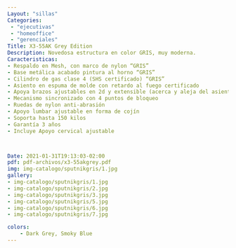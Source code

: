 ```yaml
---
Layout: "sillas"
Categories:
 - "ejecutivas"
 - "homeoffice"
 - "gerenciales"
Title: X3-55AK Grey Edition
Description: Novedosa estructura en color GRIS, muy moderna.
Caracteristicas: 
- Respaldo en Mesh, con marco de nylon “GRIS”
- Base metálica acabado pintura al horno “GRIS”
- Cilindro de gas clase 4 (SHS certificado) “GRIS”
- Asiento en espuma de molde con retardo al fuego certificado
- Apoya brazos ajustables en 2d y extensible (acerca y aleja del asiento) color “GRIS”
- Mecanismo sincronizado con 4 puntos de bloqueo
- Ruedas de nylon anti-abrasión
- Apoyo lumbar ajustable en forma de cojín
- Soporta hasta 150 kilos
- Garantía 3 años
- Incluye Apoyo cervical ajustable  



Date: 2021-01-31T19:13:03-02:00
pdf: pdf-archivos/x3-55akgrey.pdf
img: img-catalogo/sputnikgris/1.jpg
gallery: 
- img-catalogo/sputnikgris/1.jpg
- img-catalogo/sputnikgris/2.jpg
- img-catalogo/sputnikgris/3.jpg
- img-catalogo/sputnikgris/5.jpg
- img-catalogo/sputnikgris/6.jpg
- img-catalogo/sputnikgris/7.jpg

colors:
    - Dark Grey, Smoky Blue
---
```

